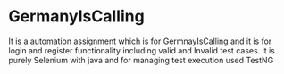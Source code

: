 # GermanyIsCalling
It is a automation assignment which is for GermnayIsCalling and it is for login and register functionality including valid and Invalid  test cases. it is purely Selenium with java and for managing test execution used TestNG  
